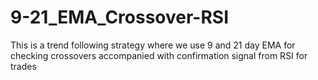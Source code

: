 # 9-21_EMA_Crossover-RSI
This is a trend following strategy where we use 9 and 21 day EMA for checking crossovers accompanied with confirmation signal from RSI for trades
